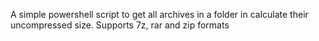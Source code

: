 A simple powershell script to get all archives in a folder in calculate their uncompressed size. Supports 7z, rar and zip formats
